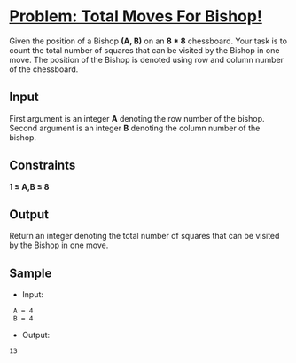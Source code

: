 # [Problem: Total Moves For Bishop!](https://www.interviewbit.com/problems/total-moves-for-bishop/)

Given the position of a Bishop **(A, B)** on an **8 * 8** chessboard. Your task is to count the total number of squares that can be visited by the Bishop in one move. The position of the Bishop is denoted using row and column number of the chessboard.

## Input

First argument is an integer **A** denoting the row number of the bishop. Second argument is an integer **B** denoting the column number of the bishop.

## Constraints

**1 ≤ A,B ≤ 8**

## Output

Return an integer denoting the total number of squares that can be visited by the Bishop in one move.

## Sample

- Input:
```
 A = 4
 B = 4
```

- Output:
```
13
```
